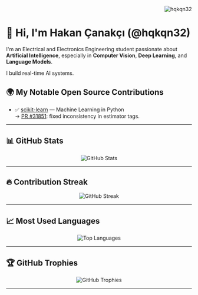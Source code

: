 <!-- Profil Görünüm Sayacı -->
<p align="right">
  <img src="https://komarev.com/ghpvc/?username=hqkqn32&label=Profile%20views&color=0e75b6&style=flat" alt="hqkqn32" />
</p>

# 👋 Hi, I'm Hakan Çanakçı (@hqkqn32)

 I'm an Electrical and Electronics Engineering student passionate about **Artificial Intelligence**, especially in **Computer Vision**, **Deep Learning**, and **Language Models**.

 I build real-time AI systems.




## 🌍 My Notable Open Source Contributions

- ✅ [scikit-learn](https://github.com/scikit-learn/scikit-learn) — Machine Learning in Python  
  → [PR #31851](https://github.com/scikit-learn/scikit-learn/pull/31851): fixed inconsistency in estimator tags.

---

## 📊 GitHub Stats

<p align="center">
  <img src="https://ghstats.onuralpsezer.com/?user=hqkqn32&theme=radical&hide_border=false" alt="GitHub Stats" />
</p>

---

## 🔥 Contribution Streak

<p align="center">
  <img src="https://streak-stats.demolab.com/?user=hqkqn32&theme=radical" alt="GitHub Streak" />
</p>

---

## 📈 Most Used Languages

<p align="center">
  <img src="https://github-readme-stats.vercel.app/api/top-langs/?username=hqkqn32&layout=compact&theme=radical" alt="Top Languages" />
</p>

---

## 🏆 GitHub Trophies

<p align="center">
  <img src="https://github-profile-trophy.vercel.app/?username=hqkqn32&theme=radical&margin-w=10&margin-h=10" alt="GitHub Trophies" />
</p>

---


